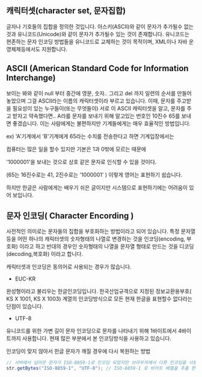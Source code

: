 ## 캐릭터셋(character set, 문자집합)

글자나 기호들의 집합을 정의한 것입니다.
아스키(ASCII)와 같이 문자가 추가될수 없는 것과 유니코드(Unicode)와 같이 문자가 추가될수 있는 것이 존재합니다.
유니코드는 현존하는 문자 인코딩 방법들을 유니코드로 교체하는 것이 목적이며, XML이나 자바 운영체제등에서도 지원합니다.


## ASCII (American Standard Code for Information Interchange)

보이는 봐와 같이 null 부터 중간에 영문, 숫자.. 그리고 del 까지 일련의 순서를 만들어 놓았으며 그걸 ASCII라는 이름의 캐릭터셋이라 부르고 있습니다.
이때, 문자를 주고받을 필요성이 있는 누구들이(또는 무엇들이) 서로 이 ASCII 캐릭터셋을 알고, 문자를 주고 받자고 약속했다면.. 
A라를 문자를 보내기 위해 알고있는 번호인 10진수 65를 보내면 좋겠습니다.
이는 사람에게는 불편하지만 기계들에게는 매우 효율적인 방법입니다.
 
ex)
'A'기계에서 'B'기계에게 65라는 수치를 전송한다고 하면 기계입장에서는

컴퓨터는 많은 일을 할수 있지만 기본은 1과 0밖에 모르는 때문에

'1000001'을 보내는 것으로 상호 같은 문자로 인식할 수 있을 것이다.

(65는 16진수로는 41, 2진수로는 '1000001' )
이렇게 영어는 표현하기 쉽습니다.

하지만 한글은 사람에게는 배우기 쉬은 글이지만
시스템으로 표현하기에는 어려움이 있어 보입니다.

## 문자 인코딩( Character Encording )

사전적인 의미로는 문자들의 집합을 부호화하는 방법이라고 되어 있습니다.
특정 문자열등을 어떤 하나의 캐릭터셋의 숫자형태의 나열로 변경하는 것을 인코딩(encoding, 부호화) 이라고 하고
반대의 경우인 숫자형태의 나열을 문자열 형태로 만드는 것을 디코딩(decoding,복호화) 이라고 합니다.


캐릭터셋과 인코딩은 동의어로 사용되는 경우가 많습니다.

- EUC-KR 

완성형이라고 불리우는 한글인코딩입니다.
한국산업규격으로 지정된 정보교환용부호( KS X 1001, KS X 1003) 계열의 인코딩방식으로 모든 현재 한글을 표현할수 없다라는 단점이 있습니다.


- UTF-8

유니코드를 위한 가변 길이 문자 인코딩으로 문자를 나타내기 위해 1바이트에서 4바이트까지 사용합니다.
현재 많은 부분에서 본 인코딩방식을 사용하고 있습니다.

인코딩이 맞지 않아서 한글 문자가 깨질 경우에 다시 복원하는 방법

```java
// 서버에서 넘어온 문자가 ISO-8859-1로 인코딩 되었지만 브라우저에서 다른 인코딩을 사용할 경우 한글 문자가 깨져서 보이게 됩니다.
str.getBytes("ISO-8859-1", "UTF-8"); // ISO-8859-1 로 바이트 배열을 추출 한 값을 UTF-8로 디코딩하여 깨진 한글 문자열을 복원합니다.
```


